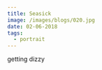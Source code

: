 ```yaml
---
title: Seasick
image: /images/blogs/020.jpg
date: 02-06-2018
tags:
  - portrait
---
```

getting dizzy
